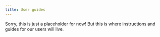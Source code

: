 ```yaml
---
title: User guides
---
```


Sorry, this is just a placeholder for now! But this is where instructions and
guides for our users will live.